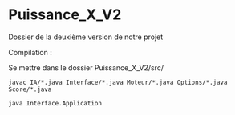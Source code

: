 # Puissance_X_V2

Dossier de la deuxième version de notre projet

Compilation :

Se mettre dans le dossier Puissance_X_V2/src/
```
javac IA/*.java Interface/*.java Moteur/*.java Options/*.java Score/*.java

java Interface.Application
```
